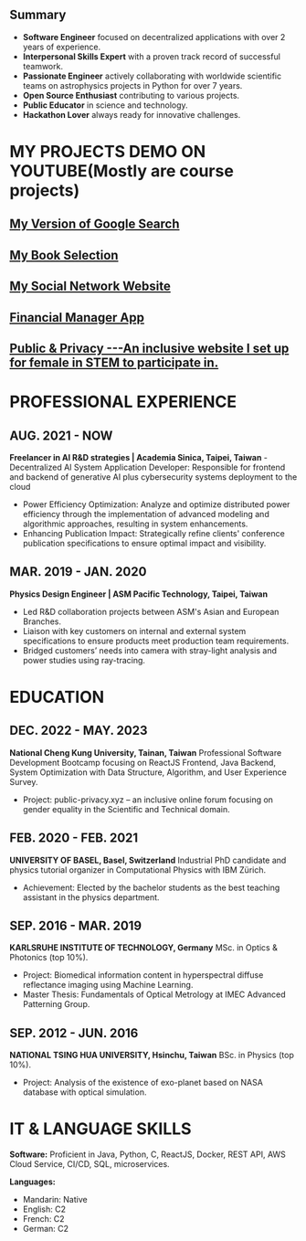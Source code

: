 ## Summary

- **Software Engineer** focused on decentralized applications with over 2 years of experience.
- **Interpersonal Skills Expert** with a proven track record of successful teamwork.
- **Passionate Engineer** actively collaborating with worldwide scientific teams on astrophysics projects in Python for over 7 years.
- **Open Source Enthusiast** contributing to various projects.
- **Public Educator** in science and technology.
- **Hackathon Lover** always ready for innovative challenges.

# MY PROJECTS DEMO ON YOUTUBE(Mostly are course projects)

## [My Version of Google Search](https://youtu.be/sjy78Rc3Qfg?si=r-1gv5brqW5SjEU0)
## [My Book Selection](https://youtu.be/-4R4KqfIyH4?si=ACmvL9t2eb9myx1m)
## [My Social Network Website](https://youtu.be/qZZ0oMD-Y_E?si=tOpJlIjIlIpbMjlJ)
## [Financial Manager App](https://youtu.be/UPMghQvOQII?si=fxJdDGZfG-tCFg0a)
## [Public & Privacy ---An inclusive website I set up for female in STEM to participate in.](www.public-privacy.xyz) 

# PROFESSIONAL EXPERIENCE

## AUG. 2021 - NOW
**Freelancer in AI R&D strategies | Academia Sinica, Taipei, Taiwan**
-Decentralized AI System Application Developer: Responsible for frontend and backend of generative AI plus cybersecurity systems deployment to the cloud
- Power Efficiency Optimization: Analyze and optimize distributed power efficiency through the implementation of advanced modeling and algorithmic approaches, resulting in system enhancements.
- Enhancing Publication Impact: Strategically refine clients' conference publication specifications to ensure optimal impact and visibility.

## MAR. 2019 - JAN. 2020
**Physics Design Engineer | ASM Pacific Technology, Taipei, Taiwan**
- Led R&D collaboration projects between ASM's Asian and European Branches.
- Liaison with key customers on internal and external system specifications to ensure products meet production team requirements.
- Bridged customers’ needs into camera with stray-light analysis and power studies using ray-tracing.

# EDUCATION

## DEC. 2022 - MAY. 2023
**National Cheng Kung University, Tainan, Taiwan**
Professional Software Development Bootcamp focusing on ReactJS Frontend, Java Backend, System Optimization with Data Structure, Algorithm, and User Experience Survey.
- Project: public-privacy.xyz – an inclusive online forum focusing on gender equality in the Scientific and Technical domain.

## FEB. 2020 - FEB. 2021
**UNIVERSITY OF BASEL, Basel, Switzerland**
Industrial PhD candidate and physics tutorial organizer in Computational Physics with IBM Zürich.
- Achievement: Elected by the bachelor students as the best teaching assistant in the physics department.

## SEP. 2016 - MAR. 2019
**KARLSRUHE INSTITUTE OF TECHNOLOGY, Germany**
MSc. in Optics & Photonics (top 10%).
- Project: Biomedical information content in hyperspectral diffuse reflectance imaging using Machine Learning.
- Master Thesis: Fundamentals of Optical Metrology at IMEC Advanced Patterning Group.

## SEP. 2012 - JUN. 2016
**NATIONAL TSING HUA UNIVERSITY, Hsinchu, Taiwan**
BSc. in Physics (top 10%).
- Project: Analysis of the existence of exo-planet based on NASA database with optical simulation.

# IT & LANGUAGE SKILLS

**Software:**
Proficient in Java, Python, C, ReactJS, Docker, REST API, AWS Cloud Service, CI/CD, SQL, microservices.

**Languages:**
- Mandarin: Native
- English: C2
- French: C2
- German: C2


